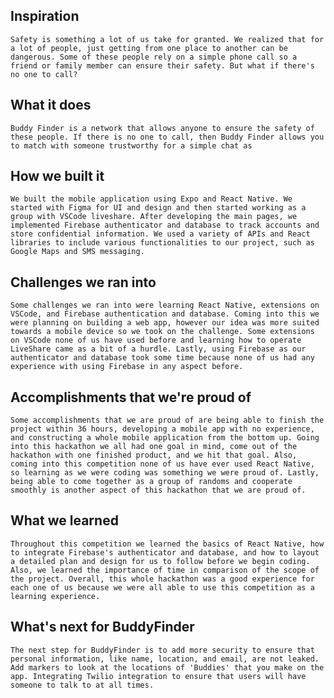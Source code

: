 ## Inspiration
    Safety is something a lot of us take for granted. We realized that for a lot of people, just getting from one place to another can be dangerous. Some of these people rely on a simple phone call so a friend or family member can ensure their safety. But what if there's no one to call? 

## What it does
    Buddy Finder is a network that allows anyone to ensure the safety of these people. If there is no one to call, then Buddy Finder allows you to match with someone trustworthy for a simple chat as 


## How we built it
    We built the mobile application using Expo and React Native. We started with Figma for UI and design and then started working as a group with VSCode liveshare. After developing the main pages, we implemented Firebase authenticator and database to track accounts and store confidential information. We used a variety of APIs and React libraries to include various functionalities to our project, such as Google Maps and SMS messaging.

## Challenges we ran into
    Some challenges we ran into were learning React Native, extensions on VSCode, and Firebase authentication and database. Coming into this we were planning on building a web app, however our idea was more suited towards a mobile device so we took on the challenge. Some extensions on VSCode none of us have used before and learning how to operate LiveShare came as a bit of a hurdle. Lastly, using Firebase as our authenticator and database took some time because none of us had any experience with using Firebase in any aspect before.

## Accomplishments that we're proud of
    Some accomplishments that we are proud of are being able to finish the project within 36 hours, developing a mobile app with no experience, and constructing a whole mobile application from the bottom up. Going into this hackathon we all had one goal in mind, come out of the hackathon with one finished product, and we hit that goal. Also, coming into this competition none of us have ever used React Native, so learning as we were coding was something we were proud of. Lastly, being able to come together as a group of randoms and cooperate smoothly is another aspect of this hackathon that we are proud of.

## What we learned
    Throughout this competition we learned the basics of React Native, how to integrate Firebase's authenticator and database, and how to layout a detailed plan and design for us to follow before we begin coding. Also, we learned the importance of time in comparison of the scope of the project. Overall, this whole hackathon was a good experience for each one of us because we were all able to use this competition as a learning experience.

## What's next for BuddyFinder
	The next step for BuddyFinder is to add more security to ensure that personal information, like name, location, and email, are not leaked. Add markers to look at the locations of 'Buddies' that you make on the app. Integrating Twilio integration to ensure that users will have someone to talk to at all times. 
	
